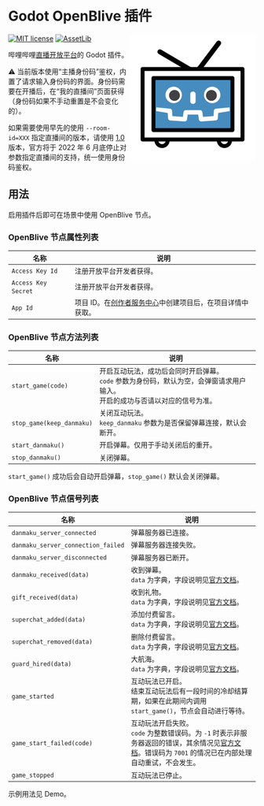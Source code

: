 # Godot OpenBlive 插件

<img src="icon.png?raw=true"  align="right" />

[![MIT license](https://img.shields.io/badge/license-MIT-blue.svg)](LICENSE)
[![AssetLib](https://img.shields.io/badge/AssetLib-OpenBlive-478cbf)](https://godotengine.org/asset-library/asset/1341)

哔哩哔哩[直播开放平台](https://open-live.bilibili.com/document/)的 Godot 插件。

⚠️ 当前版本使用“主播身份码”鉴权，内置了请求输入身份码的界面。身份码需要在开播后，在“我的直播间”页面获得（身份码如果不手动重置是不会变化的）。

如果需要使用早先的使用 `--room-id=XXX` 指定直播间的版本，请使用 [1.0](https://github.com/timothyqiu/godot-open-blive/tree/1.0) 版本，官方将于 2022 年 6 月底停止对参数指定直播间的支持，统一使用身份码鉴权。

## 用法

启用插件后即可在场景中使用 OpenBlive 节点。

### OpenBlive 节点属性列表

| 名称 | 说明 |
| ---- | ---- |
| `Access Key Id`     | 注册开放平台开发者获得。 |
| `Access Key Secret` | 注册开放平台开发者获得。 |
| `App Id`            | 项目 ID。在[创作者服务中心](https://open-live.bilibili.com/open-manage)中创建项目后，在项目详情中获取。 |

### OpenBlive 节点方法列表

| 名称 | 说明 |
| ---- | ---- |
| `start_game(code)`        | 开启互动玩法，成功后会同时开启弹幕。<br />`code` 参数为身份码，默认为空，会弹窗请求用户输入。<br />开启的成功与否请以对应的信号为准。 |
| `stop_game(keep_danmaku)` | 关闭互动玩法。<br />`keep_danmaku` 参数为是否保留弹幕连接，默认会断开。 |
| `start_danmaku()` | 开启弹幕。仅用于手动关闭后的重开。 |
| `stop_danmaku()`  | 关闭弹幕。 |

`start_game()` 成功后会自动开启弹幕，`stop_game()` 默认会关闭弹幕。

### OpenBlive 节点信号列表

| 名称 | 说明 |
| ---- | ---- |
| `danmaku_server_connected` | 弹幕服务器已连接。 |
| `danmaku_server_connection_failed` | 弹幕服务器连接失败。 |
| `danmaku_server_disconnected` | 弹幕服务器已断开。 |
| `danmaku_received(data)` | 收到弹幕。<br />`data` 为字典，字段说明见[官方文档](https://open-live.bilibili.com/document/liveRoomData.html#%E8%8E%B7%E5%8F%96%E5%BC%B9%E5%B9%95%E4%BF%A1%E6%81%AF)。 |
| `gift_received(data)` | 收到礼物。<br />`data` 为字典，字段说明见[官方文档](https://open-live.bilibili.com/document/liveRoomData.html#%E8%8E%B7%E5%8F%96%E7%A4%BC%E7%89%A9%E4%BF%A1%E6%81%AF)。|
| `superchat_added(data)` | 添加付费留言。<br />`data` 为字典，字段说明见[官方文档](https://open-live.bilibili.com/document/liveRoomData.html#%E8%8E%B7%E5%8F%96%E4%BB%98%E8%B4%B9%E7%95%99%E8%A8%80)。|
| `superchat_removed(data)` | 删除付费留言。<br />`data` 为字典，字段说明见[官方文档](https://open-live.bilibili.com/document/liveRoomData.html#%E4%BB%98%E8%B4%B9%E7%95%99%E8%A8%80%E4%B8%8B%E7%BA%BF)。|
| `guard_hired(data)` | 大航海。<br />`data` 为字典，字段说明见[官方文档](https://open-live.bilibili.com/document/liveRoomData.html#%E4%BB%98%E8%B4%B9%E5%A4%A7%E8%88%AA%E6%B5%B7)。|
| `game_started` | 互动玩法已开启。<br />结束互动玩法后有一段时间的冷却结算期，如果在此期间内调用 `start_game()`，节点会自动进行等待。 |
| `game_start_failed(code)` | 互动玩法开启失败。<br />`code` 为整数错误码。为 `-1` 时表示非服务器返回的错误，其余情况见[官方文档](https://open-live.bilibili.com/document/doc&tool/auth.html#%E5%85%AC%E5%85%B1%E9%94%99%E8%AF%AF%E7%A0%81)。错误码为 `7001` 的情况已在内部处理自动重试，不会发生。 |
| `game_stopped` | 互动玩法已停止。 |

示例用法见 Demo。

